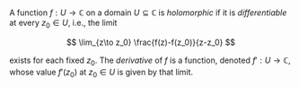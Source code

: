 A function $f: U \to \mathbb{C}$ on a domain $U \subseteq \mathbb C$ 
is *holomorphic* if it is *differentiable* at every $z_0 \in U$, i.e.,
the limit 

$$
\lim_{z\to z_0} \frac{f(z)-f(z_0)}{z-z_0}
$$

exists for each fixed $z_0$. The *derivative* of $f$ is a function, 
denoted $f': U \to \mathbb{C}$, whose value $f'(z_0)$ at $z_0 \in U$ 
is given by that limit.

